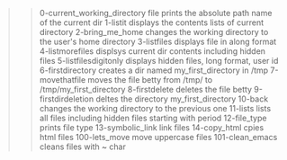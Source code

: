 >>0-current_working_directory file prints the absolute path name of the current dir
>>1-listit displays the contents lists of current directory
>>2-bring_me_home changes the working directory to the user's home directory
>>3-listfiles displays file in along format   
>>4-listmorefiles displsys current dir contents including hidden files
>>5-listfilesdigitonly displays hidden files, long format, user id 
>>6-firstdirectory creates a dir named my_first_directory in /tmp
>>7-movethatfile moves the file betty from /tmp/ to /tmp/my_first_directory
>>8-firstdelete deletes the file betty
>>9-firstdirdeletion deltes the directory my_first_directory
>>10-back changes the working directory to the previous one 
>>11-lists lists all files including hidden files starting with period
>>12-file_type prints file type
>>13-symbolic_link link files
>>14-copy_html cpies html files
>>100-lets_move move uppercase files
>>101-clean_emacs cleans files with ~ char
